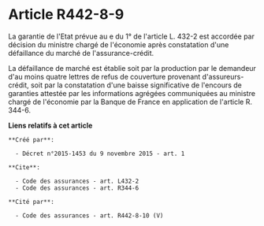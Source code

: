 # Article R442-8-9

La garantie de l'Etat prévue au e du 1° de l'article L. 432-2 est accordée par décision du ministre chargé de l'économie
après constatation d'une défaillance du marché de l'assurance-crédit. 

La défaillance de marché est établie soit par la production par le demandeur d'au moins quatre lettres de refus de couverture
provenant d'assureurs-crédit, soit par la constatation d'une baisse significative de l'encours de garanties attestée par les
informations agrégées communiquées au ministre chargé de l'économie par la Banque de France en application de l'article R.
344-6.

**Liens relatifs à cet article**

	**Créé par**:

	  - Décret n°2015-1453 du 9 novembre 2015 - art. 1

	**Cite**:

	  - Code des assurances - art. L432-2
	  - Code des assurances - art. R344-6

	**Cité par**:

	  - Code des assurances - art. R442-8-10 (V)

